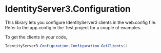 # IdentityServer3.Configuration

This library lets you configure IdentityServer3 clients in the web.config file. Refer to the app.config in the Test project for a couple of examples.

To get the clients in your code, 
```c#
IdentityServer3.Configuration.Configuration.GetClients()
```
